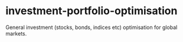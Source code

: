 # investment-portfolio-optimisation
General investment (stocks, bonds, indices etc) optimisation for global markets.
